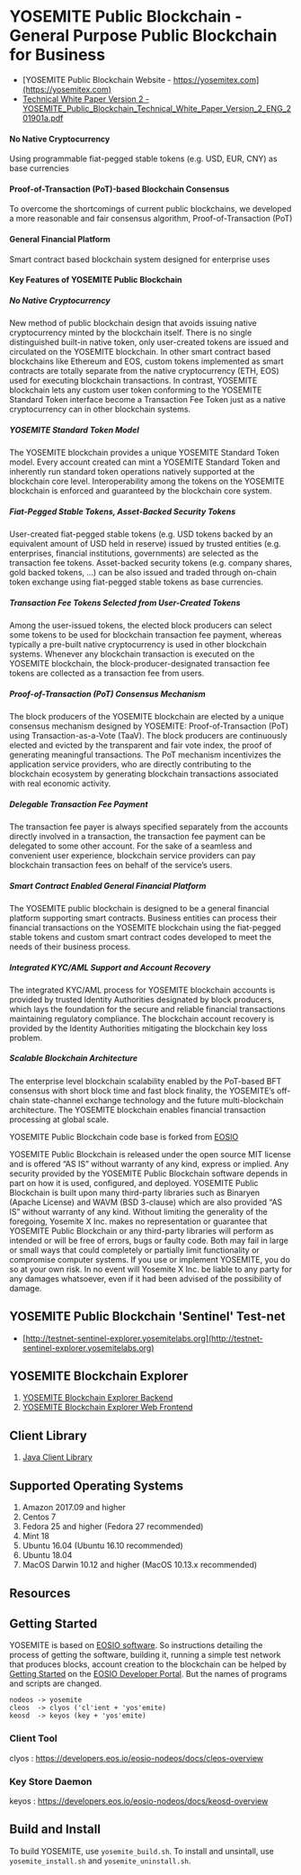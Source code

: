 # YOSEMITE Public Blockchain - General Purpose Public Blockchain for Business

* [YOSEMITE Public Blockchain Website - https://yosemitex.com](https://yosemitex.com)
* [Technical White Paper Version 2 - YOSEMITE_Public_Blockchain_Technical_White_Paper_Version_2_ENG_201901a.pdf](https://yosemitex.com/documents/YOSEMITE_Public_Blockchain_Technical_White_Paper_Version_2_ENG_201901a.pdf)


#### No Native Cryptocurrency
Using programmable fiat-pegged stable tokens (e.g. USD, EUR, CNY) as base currencies

#### Proof-of-Transaction (PoT)-based Blockchain Consensus
To overcome the shortcomings of current public blockchains, we developed a more reasonable and fair consensus algorithm, Proof-of-Transaction (PoT)

#### General Financial Platform
Smart contract based blockchain system designed for enterprise uses


#### Key Features of YOSEMITE Public Blockchain

##### No Native Cryptocurrency
 New method of public blockchain design that avoids issuing native cryptocurrency minted by the blockchain itself. 
 There is no single distinguished built-in native token, only user-created tokens are issued and circulated on the YOSEMITE blockchain. 
 In other smart contract based blockchains like Ethereum and EOS, custom tokens implemented as smart contracts are totally separate from the native cryptocurrency (ETH, EOS) used for executing blockchain transactions. 
 In contrast, YOSEMITE blockchain lets any custom user token conforming to the YOSEMITE Standard Token interface become a Transaction Fee Token just as a native cryptocurrency can in other blockchain systems.

##### YOSEMITE Standard Token Model
 The YOSEMITE blockchain provides a unique YOSEMITE Standard Token model. 
 Every account created can mint a YOSEMITE Standard Token and inherently run standard token operations natively supported at the blockchain core level. 
 Interoperability among the tokens on the YOSEMITE blockchain is enforced and guaranteed by the blockchain core system.

##### Fiat-Pegged Stable Tokens, Asset-Backed Security Tokens
 User-created fiat-pegged stable tokens (e.g. USD tokens backed by an equivalent amount of USD held in reserve) 
 issued by trusted entities (e.g. enterprises, financial institutions, governments) are selected as the transaction fee tokens. 
 Asset-backed security tokens (e.g. company shares, gold backed tokens, ...) can be also issued and traded through on-chain token exchange 
 using fiat-pegged stable tokens as base currencies.

##### Transaction Fee Tokens Selected from User-Created Tokens
 Among the user-issued tokens, the elected block producers can select some tokens to be used for blockchain transaction fee payment, whereas typically a pre-built native cryptocurrency is used in other blockchain systems. 
 Whenever any blockchain transaction is executed on the YOSEMITE blockchain, the block-producer-designated transaction fee tokens are collected as a transaction fee from users.

##### Proof-of-Transaction (PoT) Consensus Mechanism
 The block producers of the YOSEMITE blockchain are elected by a unique consensus mechanism designed by YOSEMITE: Proof-of-Transaction (PoT) using Transaction-as-a-Vote (TaaV). 
 The block producers are continuously elected and evicted by the transparent and fair vote index, the proof of generating meaningful transactions. The PoT mechanism incentivizes the application service providers, 
 who are directly contributing to the blockchain ecosystem by generating blockchain transactions associated with real economic activity.
 
##### Delegable Transaction Fee Payment
 The transaction fee payer is always specified separately from the accounts directly involved in a transaction, the transaction fee payment can be delegated to some other account. 
 For the sake of a seamless and convenient user experience, blockchain service providers can pay blockchain transaction fees on behalf of the service’s users.
 
##### Smart Contract Enabled General Financial Platform
 The YOSEMITE public blockchain is designed to be a general financial platform supporting smart contracts. 
 Business entities can process their financial transactions on the YOSEMITE blockchain using the fiat-pegged stable tokens 
 and custom smart contract codes developed to meet the needs of their business process.
 
##### Integrated KYC/AML Support and Account Recovery
 The integrated KYC/AML process for YOSEMITE blockchain accounts is provided by trusted Identity Authorities designated by block producers, 
 which lays the foundation for the secure and reliable financial transactions maintaining regulatory compliance. The blockchain account recovery is provided by the Identity Authorities mitigating the blockchain key loss problem.

##### Scalable Blockchain Architecture
 The enterprise level blockchain scalability enabled by the PoT-based BFT consensus with short block time and fast block finality, 
 the YOSEMITE’s off-chain state-channel exchange technology and the future multi-blockchain architecture. 
 The YOSEMITE blockchain enables financial transaction processing at global scale.

YOSEMITE Public Blockchain code base is forked from [EOSIO](https://github.com/EOSIO/eos)

YOSEMITE Public Blockchain is released under the open source MIT license and is offered “AS IS” without warranty of any kind, express or implied. 
Any security provided by the YOSEMITE Public Blockchain software depends in part on how it is used, configured, and deployed.
YOSEMITE Public Blockchain is built upon many third-party libraries such as Binaryen (Apache License) and WAVM (BSD 3-clause) which are also provided “AS IS” without warranty of any kind. 
Without limiting the generality of the foregoing, Yosemite X Inc. makes no representation or guarantee that YOSEMITE Public Blockchain or any third-party libraries will perform as intended or will be free of errors, 
bugs or faulty code. Both may fail in large or small ways that could completely or partially limit functionality or compromise computer systems. 
If you use or implement YOSEMITE, you do so at your own risk. In no event will Yosemite X Inc. be liable to any party for any damages whatsoever, 
even if it had been advised of the possibility of damage.  


## YOSEMITE Public Blockchain 'Sentinel' Test-net
* [http://testnet-sentinel-explorer.yosemitelabs.org](http://testnet-sentinel-explorer.yosemitelabs.org)


## YOSEMITE Blockchain Explorer
1. [YOSEMITE Blockchain Explorer Backend](https://github.com/YosemiteLabs/yosemite-explorer-backend)
1. [YOSEMITE Blockchain Explorer Web Frontend](https://github.com/YosemiteLabs/yosemite-explorer-web)


## Client Library
1. [Java Client Library](https://github.com/YosemiteLabs/yosemite-j)


## Supported Operating Systems
1. Amazon 2017.09 and higher
2. Centos 7
3. Fedora 25 and higher (Fedora 27 recommended)
4. Mint 18
5. Ubuntu 16.04 (Ubuntu 16.10 recommended)
6. Ubuntu 18.04
7. MacOS Darwin 10.12 and higher (MacOS 10.13.x recommended)



## Resources





<a name="gettingstarted"></a>
## Getting Started
YOSEMITE is based on [EOSIO software](https://github.com/EOSIO/eos). So instructions detailing the process of getting the software, building it, running a simple test network that produces blocks, account creation to the blockchain can be helped by [Getting Started](https://developers.eos.io/eosio-nodeos/docs/overview-1) on the [EOSIO Developer Portal](https://developers.eos.io).
But the names of programs and scripts are changed.
```
nodeos -> yosemite
cleos  -> clyos ('cl'ient + 'yos'emite)
keosd  -> keyos (key + 'yos'emite)
```
### Client Tool
clyos : https://developers.eos.io/eosio-nodeos/docs/cleos-overview

### Key Store Daemon
keyos : https://developers.eos.io/eosio-nodeos/docs/keosd-overview

## Build and Install
To build YOSEMITE, use `yosemite_build.sh`. To install and unsintall, use `yosemite_install.sh` and `yosemite_uninstall.sh`.
